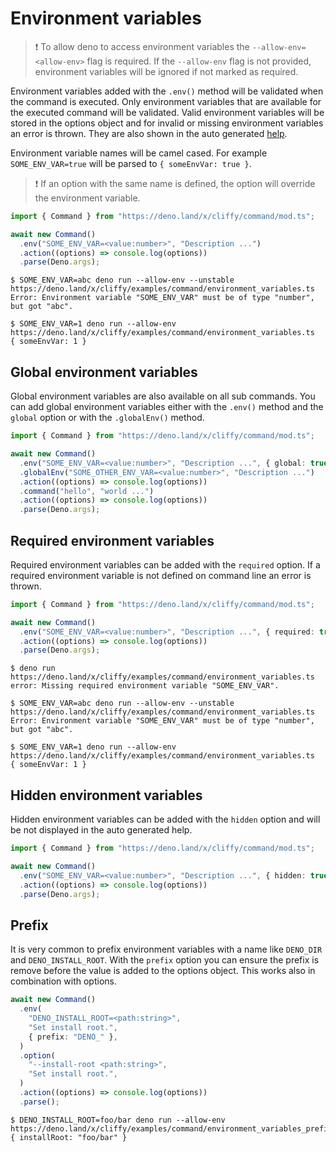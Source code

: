 # Environment variables

> ❗ To allow deno to access environment variables the `--allow-env=<allow-env>`
> flag is required. If the `--allow-env` flag is not provided, environment
> variables will be ignored if not marked as required.

Environment variables added with the `.env()` method will be validated when the
command is executed. Only environment variables that are available for the
executed command will be validated. Valid environment variables will be stored
in the options object and for invalid or missing environment variables an error
is thrown. They are also shown in the auto generated [help](./help.md).

Environment variable names will be camel cased. For example `SOME_ENV_VAR=true`
will be parsed to `{ someEnvVar: true }`.

> ❗ If an option with the same name is defined, the option will override the
> environment variable.

```typescript
import { Command } from "https://deno.land/x/cliffy/command/mod.ts";

await new Command()
  .env("SOME_ENV_VAR=<value:number>", "Description ...")
  .action((options) => console.log(options))
  .parse(Deno.args);
```

```console
$ SOME_ENV_VAR=abc deno run --allow-env --unstable https://deno.land/x/cliffy/examples/command/environment_variables.ts
Error: Environment variable "SOME_ENV_VAR" must be of type "number", but got "abc".

$ SOME_ENV_VAR=1 deno run --allow-env https://deno.land/x/cliffy/examples/command/environment_variables.ts
{ someEnvVar: 1 }
```

## Global environment variables

Global environment variables are also available on all sub commands. You can add
global environment variables either with the `.env()` method and the `global`
option or with the `.globalEnv()` method.

```ts
import { Command } from "https://deno.land/x/cliffy/command/mod.ts";

await new Command()
  .env("SOME_ENV_VAR=<value:number>", "Description ...", { global: true })
  .globalEnv("SOME_OTHER_ENV_VAR=<value:number>", "Description ...")
  .action((options) => console.log(options))
  .command("hello", "world ...")
  .action((options) => console.log(options))
  .parse(Deno.args);
```

## Required environment variables

Required environment variables can be added with the `required` option. If a
required environment variable is not defined on command line an error is thrown.

```ts
import { Command } from "https://deno.land/x/cliffy/command/mod.ts";

await new Command()
  .env("SOME_ENV_VAR=<value:number>", "Description ...", { required: true })
  .action((options) => console.log(options))
  .parse(Deno.args);
```

```console
$ deno run https://deno.land/x/cliffy/examples/command/environment_variables.ts
error: Missing required environment variable "SOME_ENV_VAR".

$ SOME_ENV_VAR=abc deno run --allow-env --unstable https://deno.land/x/cliffy/examples/command/environment_variables.ts
Error: Environment variable "SOME_ENV_VAR" must be of type "number", but got "abc".

$ SOME_ENV_VAR=1 deno run --allow-env https://deno.land/x/cliffy/examples/command/environment_variables.ts
{ someEnvVar: 1 }
```

## Hidden environment variables

Hidden environment variables can be added with the `hidden` option and will be
not displayed in the auto generated help.

```ts
import { Command } from "https://deno.land/x/cliffy/command/mod.ts";

await new Command()
  .env("SOME_ENV_VAR=<value:number>", "Description ...", { hidden: true })
  .action((options) => console.log(options))
  .parse(Deno.args);
```

## Prefix

It is very common to prefix environment variables with a name like `DENO_DIR`
and `DENO_INSTALL_ROOT`. With the `prefix` option you can ensure the prefix is
remove before the value is added to the options object. This works also in
combination with options.

```typescript
await new Command()
  .env(
    "DENO_INSTALL_ROOT=<path:string>",
    "Set install root.",
    { prefix: "DENO_" },
  )
  .option(
    "--install-root <path:string>",
    "Set install root.",
  )
  .action((options) => console.log(options))
  .parse();
```

```console
$ DENO_INSTALL_ROOT=foo/bar deno run --allow-env https://deno.land/x/cliffy/examples/command/environment_variables_prefix.ts
{ installRoot: "foo/bar" }
```
